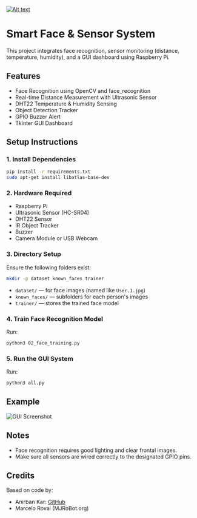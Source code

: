 [![Alt text](https://static.tildacdn.com/tild6331-3663-4563-a434-376465396637/what-is-FR.jpg)](https://www.youtube.com/shorts/MIEfrskdpz0)

# Smart Face & Sensor System

This project integrates face recognition, sensor monitoring (distance, temperature, humidity), and a GUI dashboard using Raspberry Pi.

## Features

- Face Recognition using OpenCV and face_recognition
- Real-time Distance Measurement with Ultrasonic Sensor
- DHT22 Temperature & Humidity Sensing
- Object Detection Tracker
- GPIO Buzzer Alert
- Tkinter GUI Dashboard

## Setup Instructions

### 1. Install Dependencies

```bash
pip install -r requirements.txt
sudo apt-get install libatlas-base-dev
```

### 2. Hardware Required

- Raspberry Pi
- Ultrasonic Sensor (HC-SR04)
- DHT22 Sensor
- IR Object Tracker
- Buzzer
- Camera Module or USB Webcam

### 3. Directory Setup

Ensure the following folders exist:

```bash
mkdir -p dataset known_faces trainer
```

- `dataset/` — for face images (named like `User.1.jpg`)
- `known_faces/` — subfolders for each person's images
- `trainer/` — stores the trained face model

### 4. Train Face Recognition Model

Run:
```bash
python3 02_face_training.py
```

### 5. Run the GUI System

Run:
```bash
python3 all.py
```

## Example

![GUI Screenshot](assets/screenshot.png)

## Notes

- Face recognition requires good lighting and clear frontal images.
- Make sure all sensors are wired correctly to the designated GPIO pins.

## Credits

Based on code by:
- Anirban Kar: [GitHub](https://github.com/thecodacus/Face-Recognition)
- Marcelo Rovai (MJRoBot.org)
